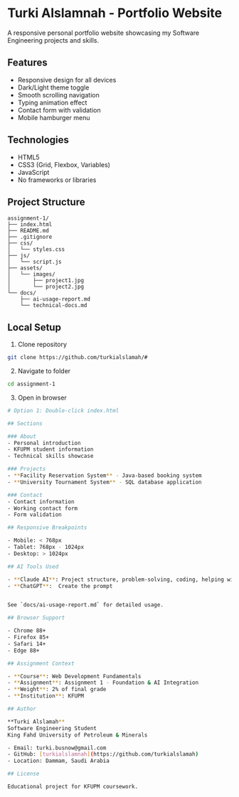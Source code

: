 # Turki Alslamnah - Portfolio Website

A responsive personal portfolio website showcasing my Software Engineering projects and skills.



## Features

- Responsive design for all devices
- Dark/Light theme toggle
- Smooth scrolling navigation
- Typing animation effect
- Contact form with validation
- Mobile hamburger menu

## Technologies

- HTML5
- CSS3 (Grid, Flexbox, Variables)
-  JavaScript
- No frameworks or libraries

## Project Structure

```
assignment-1/
├── index.html
├── README.md
├── .gitignore
├── css/
│   └── styles.css
├── js/
│   └── script.js
├── assets/
│   └── images/
│       ├── project1.jpg
│       └── project2.jpg
└── docs/
    ├── ai-usage-report.md
    └── technical-docs.md
```

## Local Setup

1. Clone repository
```bash
git clone https://github.com/turkialslamah/#
```

2. Navigate to folder
```bash
cd assignment-1
```

3. Open in browser
```bash
# Option 1: Double-click index.html

## Sections

### About
- Personal introduction
- KFUPM student information
- Technical skills showcase

### Projects
- **Facility Reservation System** - Java-based booking system
- **University Tournament System** - SQL database application

### Contact
- Contact information
- Working contact form
- Form validation

## Responsive Breakpoints

- Mobile: < 768px
- Tablet: 768px - 1024px
- Desktop: > 1024px

## AI Tools Used

- **Claude AI**: Project structure, problem-solving, coding, helping with understanding
- **ChatGPT**:  Create the prompt


See `docs/ai-usage-report.md` for detailed usage.

## Browser Support

- Chrome 88+
- Firefox 85+
- Safari 14+
- Edge 88+

## Assignment Context

- **Course**: Web Development Fundamentals
- **Assignment**: Assignment 1 - Foundation & AI Integration
- **Weight**: 2% of final grade
- **Institution**: KFUPM

## Author

**Turki Alslamah**  
Software Engineering Student  
King Fahd University of Petroleum & Minerals

- Email: turki.busnow@gmail.com
- GitHub: [turkialslamnah](https://github.com/turkialslamah)
- Location: Dammam, Saudi Arabia

## License

Educational project for KFUPM coursework.